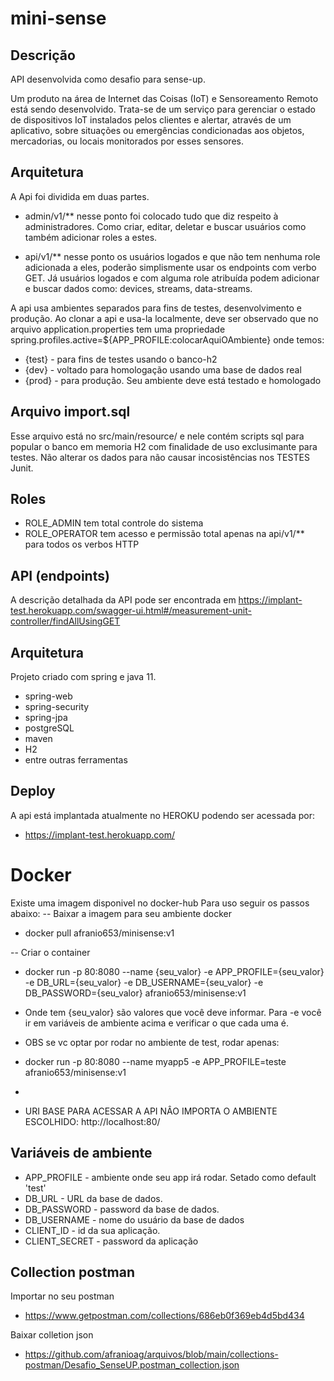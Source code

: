 ﻿# mini-sense

## Descrição

API desenvolvida como desafio para sense-up.

Um produto na área de Internet das Coisas (IoT) e Sensoreamento Remoto está sendo
desenvolvido. Trata-se de um serviço para gerenciar o estado de dispositivos IoT
instalados pelos clientes e alertar, através de um aplicativo, sobre situações ou
emergências condicionadas aos objetos, mercadorias, ou locais monitorados por esses
sensores.

## Arquitetura
A Api foi dividida em duas partes.
* admin/v1/** nesse ponto foi colocado tudo que diz respeito
à administradores. Como criar, editar, deletar e buscar usuários como também 
adicionar roles a estes.

* api/v1/** nesse ponto os usuários logados e que não tem nenhuma role adicionada a eles,
poderão simplismente usar os endpoints com verbo GET. Já usuários logados e com alguma role atribuída podem
adicionar e buscar dados como: devices, streams, data-streams.

A api usa ambientes separados para fins de testes, desenvolvimento e produção.
Ao clonar a api e usa-la localmente, deve ser observado que no arquivo application.properties 
tem uma propriedade spring.profiles.active=${APP_PROFILE:colocarAquiOAmbiente} onde temos:
* {test} - para fins de testes usando o banco-h2
* {dev} - voltado para homologação usando uma base de dados real
* {prod} - para produção. Seu ambiente deve está testado e homologado

## Arquivo import.sql

Esse arquivo está no src/main/resource/ e nele contém scripts sql para popular o banco em memoria H2
com finalidade de uso exclusimante para testes. Não alterar os dados para não causar incosistências nos TESTES Junit.


## Roles
* ROLE_ADMIN tem total controle do sistema
* ROLE_OPERATOR tem acesso e permissão total apenas na api/v1/** para todos os verbos HTTP


## API (endpoints)

A descrição detalhada da API pode ser encontrada em https://implant-test.herokuapp.com/swagger-ui.html#/measurement-unit-controller/findAllUsingGET

## Arquitetura

Projeto criado com spring e java 11.
* spring-web
* spring-security
* spring-jpa
* postgreSQL
* maven
* H2
* entre outras ferramentas

## Deploy

A api está implantada atualmente no HEROKU podendo ser acessada por: 
* https://implant-test.herokuapp.com/

# Docker
Existe uma imagem disponivel no docker-hub
Para uso seguir os passos abaixo:
-- Baixar a imagem para seu ambiente docker
* docker pull afranio653/minisense:v1

-- Criar o container
*  docker run -p 80:8080 --name {seu_valor} -e APP_PROFILE={seu_valor} -e DB_URL={seu_valor} -e DB_USERNAME={seu_valor} -e DB_PASSWORD={seu_valor} afranio653/minisense:v1
* Onde tem {seu_valor} são valores que você deve informar. Para -e você ir em variáveis de ambiente acima e verificar o que cada uma é.

* OBS se vc optar por rodar no ambiente de test, rodar apenas:
* docker run -p 80:8080 --name myapp5 -e APP_PROFILE=teste afranio653/minisense:v1
*
* URI BASE PARA ACESSAR A API NÂO IMPORTA O AMBIENTE ESCOLHIDO: http://localhost:80/


## Variáveis de ambiente
* APP_PROFILE - ambiente onde seu app irá rodar. Setado como default 'test'
* DB_URL - URL da base de dados.
* DB_PASSWORD - password da base de dados.
* DB_USERNAME - nome do usuário da base de dados
* CLIENT_ID - id da sua aplicação.
* CLIENT_SECRET - password da aplicação

## Collection postman
Importar no seu postman
* https://www.getpostman.com/collections/686eb0f369eb4d5bd434

Baixar colletion json
* https://github.com/afranioag/arquivos/blob/main/collections-postman/Desafio_SenseUP.postman_collection.json
